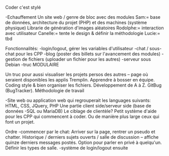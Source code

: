 Coder c'est stylé

-Echauffement
Un site web / genre de bloc avec des modules
Sam:= base de données, architecture du projet (PHP) et des machines (système physique)
Librarie de génération d'images aléatoires
Rodolphe:= interaction avec utilisateur
Canelle:= tente le design & définir la méthodologie
Lucie:= tbd


Fonctionnalités:
-login/logout, gérer les variables d'utilisateur
-chat / sous-chat pour les CPP
-blog (poster des billets sur l'avancement des modules)
-gestion de fichiers (uploader un fichier pour les autres)
-serveur sous Debian
-truc MODULAIRE 

Un truc pour aussi visualiser les projets persos des autres – page où seraient disponibles les applis 
Tremplin. Apprendre à bosser en équipe. Coding style & bien organiser les fichiers. Développement de A à Z. GitBug (BugTracker). Méthodologie de travail

-Site web ou application web qui regrouperait les languages suivants:
HTML, CSS, JQuery, PHP
Une partie client side/serveur side (base de données -SQL ou MariaDB)
Le ciblage de clientèle?
Petit système d'aide pour les CPP qui commencent à coder. Ou de manière plus large ceux qui font un projet.


Ordre
-commencer par le chat:
Arriver sur la page, rentrer un pseudo et chatter.
Historique / derniers sujets ouverts / salle de discussion – affiche quinze derniers messages postés. 
Option pour parler en privé à quelqu'un. Définir les types de salle. 
-système de login/logout ensuite
